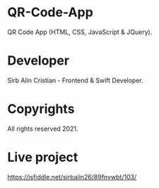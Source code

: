 # QR-Code-App
QR Code App (HTML, CSS, JavaScript &amp; JQuery).

# Developer
Sirb Alin Cristian - Frontend & Swift Developer.

# Copyrights
All rights reserved 2021.

# Live project
https://jsfiddle.net/sirbalin26/89fnywbt/103/
